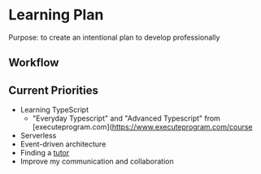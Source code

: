 # Learning Plan

Purpose: to create an intentional plan to develop professionally

## Workflow

## Current Priorities

- Learning TypeScript
  - "Everyday Typescript" and "Advanced Typescript" from [executeprogram.com](https://www.executeprogram.com/course
- Serverless
- Event-driven architecture
- Finding a [tutor](./tutoring_plan.md)
- Improve my communication and collaboration
